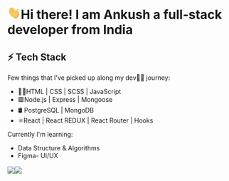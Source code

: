 # <img src="https://raw.githubusercontent.com/ABSphreak/ABSphreak/master/gifs/Hi.gif" width="30">Hi there! I am Ankush  a full-stack developer from India

## ⚡ Tech Stack

Few things that I've picked up along my dev👨‍💻 journey:

* 🐱‍👤HTML | CSS | SCSS | JavaScript 
* 🟩Node.js | Express | Mongoose
* 🛢️ PostgreSQL | MongoDB
* ⚛React | React REDUX | React Router | Hooks

Currently I'm learning:

* Data Structure & Algorithms
* Figma- UI/UX



<a href="https://github.com/ankushdogradev"><img align="center" height="160em" src="https://github-readme-stats.vercel.app/api?username=ankushdogradev&theme=midnight-purple&show_icons=true" /><img align="center" height="160em" src="https://github-readme-stats.vercel.app/api/top-langs/?username=ankushdogradev&theme=midnight-purple&layout=compact" />
</a>


